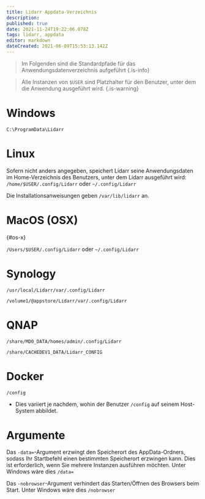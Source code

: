 ```yaml
---
title: Lidarr Appdata-Verzeichnis
description: 
published: true
date: 2021-11-24T19:22:06.078Z
tags: lidarr, appdata
editor: markdown
dateCreated: 2021-06-09T15:53:13.142Z
---
```


> Im Folgenden sind die Standardpfade für das Anwendungsdatenverzeichnis aufgeführt {.is-info}

> Alle Instanzen von `$USER` sind Platzhalter für den Benutzer, unter dem die Anwendung ausgeführt wird. {.is-warning}

# Windows

`C:\ProgramData\Lidarr`

# Linux

Sofern nicht anders angegeben, speichert Lidarr seine Anwendungsdaten im Home-Verzeichnis des Benutzers, unter dem Lidarr ausgeführt wird: `/home/$USER/.config/Lidarr` oder `~/.config/Lidarr`

Die Installationsanweisungen geben `/var/lib/lidarr` an.

# MacOS (OSX)

{#os-x}

`/Users/$USER/.config/Lidarr` oder `~/.config/Lidarr`

# Synology

`/usr/local/Lidarr/var/.config/Lidarr`

`/volume1/@appstore/Lidarr/var/.config/Lidarr`

# QNAP

`/share/MD0_DATA/homes/admin/.config/Lidarr`

`/share/CACHEDEV1_DATA/Lidarr_CONFIG`

# Docker

`/config`

- Dies variiert je nachdem, wohin der Benutzer `/config` auf seinem Host-System abbildet.

# Argumente

Das `-data=`-Argument erzwingt den Speicherort des AppData-Ordners, sodass Ihr Startbefehl einen bestimmten Speicherort erzwingen kann. Dies ist erforderlich, wenn Sie mehrere Instanzen ausführen möchten. Unter Windows wäre dies `/data=`

Das `-nobrowser`-Argument verhindert das Starten/Öffnen des Browsers beim Start. Unter Windows wäre dies `/nobrowser`